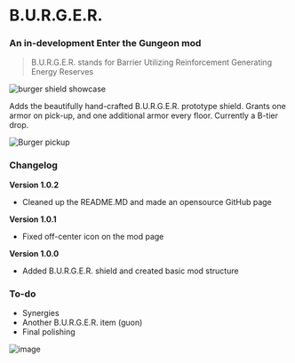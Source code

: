 # B.U.R.G.E.R.
### An in-development Enter the Gungeon mod
> B.U.R.G.E.R. stands for Barrier Utilizing Reinforcement Generating Energy Reserves

![burger shield showcase](https://github.com/StarFallenJax/B.U.R.G.E.R./assets/93849152/5da1afeb-2ac6-48b3-9c67-5c28a683bbf9)

Adds the beautifully hand-crafted B.U.R.G.E.R. prototype shield. Grants one armor on pick-up, and one additional armor every floor. Currently a B-tier drop.

![Burger pickup](https://github.com/StarFallenJax/B.U.R.G.E.R./assets/93849152/e716a2d7-41a5-4041-87aa-4920e2566c7f)

### Changelog
**Version 1.0.2**
* Cleaned up the README.MD and made an opensource GitHub page

**Version 1.0.1**
* Fixed off-center icon on the mod page

**Version 1.0.0**
* Added B.U.R.G.E.R. shield and created basic mod structure

### To-do
* Synergies
* Another B.U.R.G.E.R. item (guon)
* Final polishing

![image](https://github.com/StarFallenJax/B.U.R.G.E.R./assets/93849152/e36947c4-768f-47c1-bf7f-66ac117335f1)
